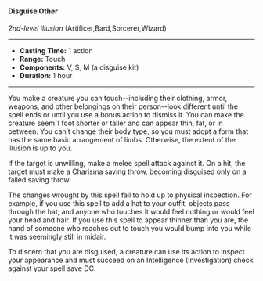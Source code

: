 #### Disguise Other
*2nd-level illusion* (Artificer,Bard,Sorcerer,Wizard)
___
- **Casting Time:** 1 action
- **Range:** Touch
- **Components:** V, S, M (a disguise kit)
- **Duration:** 1 hour
---
You make a creature you can touch--including their clothing, armor, weapons, and other belongings on their person--look different until the spell ends or until you use a bonus action to dismiss it. You can make the creature seem 1 foot shorter or taller and can appear thin, fat, or in between. You can’t change their body type, so you must adopt a form that has the same basic arrangement of limbs. Otherwise, the extent of the illusion is up to you.

If the target is unwilling, make a melee spell attack against it. On a hit, the target must make a Charisma saving throw, becoming disguised only on a failed saving throw.

The changes wrought by this spell fail to hold up to physical inspection. For example, if you use this spell to add a hat to your outfit, objects pass through the hat, and anyone who touches it would feel nothing or would feel your head and hair. If you use this spell to appear thinner than you are, the hand of someone who reaches out to touch you would bump into you while it was seemingly still in midair.

To discern that you are disguised, a creature can use its action to inspect your appearance and must succeed on an Intelligence (Investigation) check against your spell save DC.